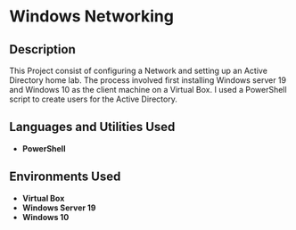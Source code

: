 <h1>Windows Networking</h1>

<h2>Description</h2>
This Project consist of configuring a Network and setting up an Active Directory home lab. The process involved first installing Windows server 19 and Windows 10 as the client machine on a Virtual Box. I used a PowerShell script to create users for the Active Directory.

<h2>Languages and Utilities Used</h2>

-  <b>PowerShell</b>

<h2>Environments Used</h2>

-  <b>Virtual Box</b>
-  <b>Windows Server 19</b>
-  <b>Windows 10</b>
